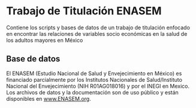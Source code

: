 # Trabajo de Titulación ENASEM
Contiene los scripts y bases de datos de un trabajo de titulación enfocado en encontrar las relaciones de variables socio económicas en la salud de los adultos mayores en México

## Base de datos
El ENASEM (Estudio Nacional de Salud y Envejecimiento en México) es financiado parcialmente por los Institutos Nacionales de Salud/Instituto Nacional del Envejecimiento (NIH R01AG018016) y por el INEGI en Mexico. Los archivos de datos y la documentación son de uso público y están disponibles en www.ENASEM.org.
